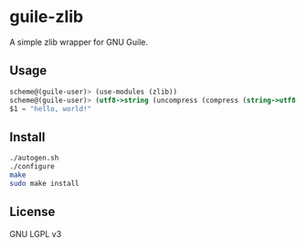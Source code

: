 guile-zlib
==========

A simple zlib wrapper for GNU Guile.

Usage
-----
```scheme
scheme@(guile-user)> (use-modules (zlib))
scheme@(guile-user)> (utf8->string (uncompress (compress (string->utf8 "hello, world!"))))
$1 = "hello, world!"
```

Install
-------
```bash
./autogen.sh
./configure
make
sudo make install
```

License
-------
GNU LGPL v3
